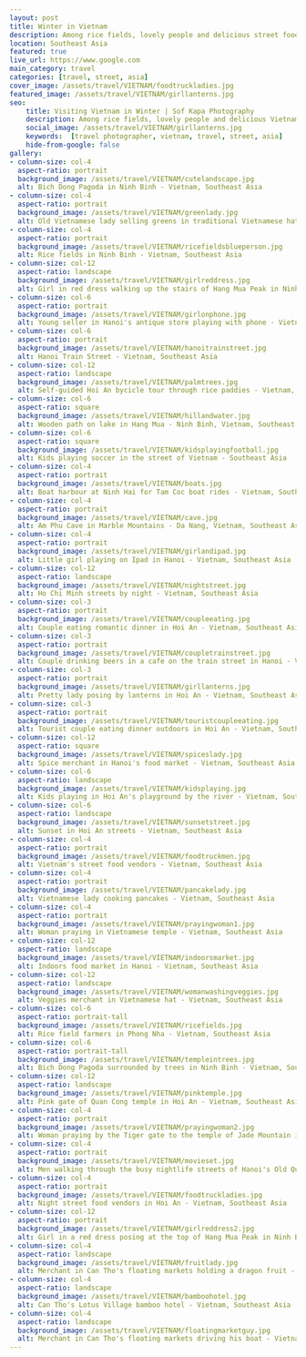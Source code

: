 ```yaml
---
layout: post
title: Winter in Vietnam
description: Among rice fields, lovely people and delicious street food
location: Southeast Asia
featured: true
live_url: https://www.google.com
main_category: travel
categories: [travel, street, asia]
cover_image: /assets/travel/VIETNAM/foodtruckladies.jpg
featured_image: /assets/travel/VIETNAM/girllanterns.jpg
seo:
    title: Visiting Vietnam in Winter | Sof Kapa Photography
    description: Among rice fields, lovely people and delicious Vietnamese street food
    social_image: /assets/travel/VIETNAM/girllanterns.jpg
    keywords:  [travel photographer, vietnam, travel, street, asia]
    hide-from-google: false 
gallery:
- column-size: col-4
  aspect-ratio: portrait
  background_image: /assets/travel/VIETNAM/cutelandscape.jpg
  alt: Bich Dong Pagoda in Ninh Binh - Vietnam, Southeast Asia
- column-size: col-4
  aspect-ratio: portrait
  background_image: /assets/travel/VIETNAM/greenlady.jpg
  alt: Old Vietnamese lady selling greens in traditional Vietnamese hat - Vietnam, Southeast Asia
- column-size: col-4
  aspect-ratio: portrait
  background_image: /assets/travel/VIETNAM/ricefieldsblueperson.jpg
  alt: Rice fields in Ninh Binh - Vietnam, Southeast Asia
- column-size: col-12
  aspect-ratio: landscape
  background_image: /assets/travel/VIETNAM/girlreddress.jpg
  alt: Girl in red dress walking up the stairs of Hang Mua Peak in Ninh Binh - Vietnam, Southeast Asia
- column-size: col-6
  aspect-ratio: portrait
  background_image: /assets/travel/VIETNAM/girlonphone.jpg
  alt: Young seller in Hanoi's antique store playing with phone - Vietnam, Southeast Asia
- column-size: col-6
  aspect-ratio: portrait
  background_image: /assets/travel/VIETNAM/hanoitrainstreet.jpg
  alt: Hanoi Train Street - Vietnam, Southeast Asia
- column-size: col-12
  aspect-ratio: landscape
  background_image: /assets/travel/VIETNAM/palmtrees.jpg
  alt: Self-guided Hoi An bycicle tour through rice paddies - Vietnam, Southeast Asia
- column-size: col-6
  aspect-ratio: square
  background_image: /assets/travel/VIETNAM/hillandwater.jpg
  alt: Wooden path on lake in Hang Mua - Ninh Binh, Vietnam, Southeast Asia
- column-size: col-6
  aspect-ratio: square
  background_image: /assets/travel/VIETNAM/kidsplayingfootball.jpg
  alt: Kids playing soccer in the street of Vietnam - Southeast Asia
- column-size: col-4
  aspect-ratio: portrait
  background_image: /assets/travel/VIETNAM/boats.jpg
  alt: Boat harbour at Ninh Hai for Tam Coc boat rides - Vietnam, Southeast Asia
- column-size: col-4
  aspect-ratio: portrait
  background_image: /assets/travel/VIETNAM/cave.jpg
  alt: Am Phu Cave in Marble Mountains - Da Nang, Vietnam, Southeast Asia
- column-size: col-4
  aspect-ratio: portrait
  background_image: /assets/travel/VIETNAM/girlandipad.jpg
  alt: Little girl playing on Ipad in Hanoi - Vietnam, Southeast Asia
- column-size: col-12
  aspect-ratio: landscape
  background_image: /assets/travel/VIETNAM/nightstreet.jpg
  alt: Ho Chi Minh streets by night - Vietnam, Southeast Asia
- column-size: col-3
  aspect-ratio: portrait
  background_image: /assets/travel/VIETNAM/coupleeating.jpg
  alt: Couple eating romantic dinner in Hoi An - Vietnam, Southeast Asia
- column-size: col-3
  aspect-ratio: portrait
  background_image: /assets/travel/VIETNAM/coupletrainstreet.jpg
  alt: Couple drinking beers in a cafe on the train street in Hanoi - Vietnam, Southeast Asia
- column-size: col-3
  aspect-ratio: portrait
  background_image: /assets/travel/VIETNAM/girllanterns.jpg
  alt: Pretty lady posing by lanterns in Hoi An - Vietnam, Southeast Asia
- column-size: col-3
  aspect-ratio: portrait
  background_image: /assets/travel/VIETNAM/touristcoupleeating.jpg
  alt: Tourist couple eating dinner outdoors in Hoi An - Vietnam, Southeast Asia
- column-size: col-12
  aspect-ratio: square
  background_image: /assets/travel/VIETNAM/spiceslady.jpg
  alt: Spice merchant in Hanoi's food market - Vietnam, Southeast Asia
- column-size: col-6
  aspect-ratio: landscape
  background_image: /assets/travel/VIETNAM/kidsplaying.jpg
  alt: Kids playing in Hoi An's playground by the river - Vietnam, Southeast Asia
- column-size: col-6
  aspect-ratio: landscape
  background_image: /assets/travel/VIETNAM/sunsetstreet.jpg
  alt: Sunset in Hoi An streets - Vietnam, Southeast Asia
- column-size: col-4
  aspect-ratio: portrait
  background_image: /assets/travel/VIETNAM/foodtruckmen.jpg
  alt: Vietnam's street food vendors - Vietnam, Southeast Asia
- column-size: col-4
  aspect-ratio: portrait
  background_image: /assets/travel/VIETNAM/pancakelady.jpg
  alt: Vietnamese lady cooking pancakes - Vietnam, Southeast Asia
- column-size: col-4
  aspect-ratio: portrait
  background_image: /assets/travel/VIETNAM/prayingwoman1.jpg
  alt: Woman praying in Vietnamese temple - Vietnam, Southeast Asia
- column-size: col-12
  aspect-ratio: landscape
  background_image: /assets/travel/VIETNAM/indoorsmarket.jpg 
  alt: Indoors food market in Hanoi - Vietnam, Southeast Asia
- column-size: col-12
  aspect-ratio: landscape
  background_image: /assets/travel/VIETNAM/womanwashingveggies.jpg
  alt: Veggies merchant in Vietnamese hat - Vietnam, Southeast Asia 
- column-size: col-6
  aspect-ratio: portrait-tall
  background_image: /assets/travel/VIETNAM/ricefields.jpg
  alt: Rice field farmers in Phong Nha - Vietnam, Southeast Asia
- column-size: col-6
  aspect-ratio: portrait-tall
  background_image: /assets/travel/VIETNAM/templeintrees.jpg
  alt: Bich Dong Pagoda surrounded by trees in Ninh Binh - Vietnam, Southeast Asia
- column-size: col-12
  aspect-ratio: landscape
  background_image: /assets/travel/VIETNAM/pinktemple.jpg
  alt: Pink gate of Quan Cong temple in Hoi An - Vietnam, Southeast Asia
- column-size: col-4
  aspect-ratio: portrait
  background_image: /assets/travel/VIETNAM/prayingwoman2.jpg
  alt: Woman praying by the Tiger gate to the temple of Jade Mountain in Hanoi - Vietnam, Southeast Asia
- column-size: col-4
  aspect-ratio: portrait
  background_image: /assets/travel/VIETNAM/movieset.jpg
  alt: Men walking through the busy nightlife streets of Hanoi's Old Quarter - Vietnam, Southeast Asia
- column-size: col-4
  aspect-ratio: portrait
  background_image: /assets/travel/VIETNAM/foodtruckladies.jpg
  alt: Night street food vendors in Hoi An - Vietnam, Southeast Asia
- column-size: col-12
  aspect-ratio: portrait
  background_image: /assets/travel/VIETNAM/girlreddress2.jpg
  alt: Girl in a red dress posing at the top of Hang Mua Peak in Ninh Binh - Vietnam, Southeast Asia
- column-size: col-4
  aspect-ratio: landscape
  background_image: /assets/travel/VIETNAM/fruitlady.jpg
  alt: Merchant in Can Tho's floating markets holding a dragon fruit - Vietnam, Southeast Asia
- column-size: col-4
  aspect-ratio: landscape
  background_image: /assets/travel/VIETNAM/bamboohotel.jpg
  alt: Can Tho's Lotus Village bamboo hotel - Vietnam, Southeast Asia
- column-size: col-4
  aspect-ratio: landscape
  background_image: /assets/travel/VIETNAM/floatingmarketguy.jpg
  alt: Merchant in Can Tho's floating markets driving his boat - Vietnam, Southeast Asia
---
```


